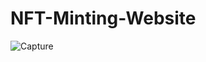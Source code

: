 # NFT-Minting-Website

![Capture](https://user-images.githubusercontent.com/89446907/137852438-4682becd-1cda-4836-89e4-f1cf1c8491c2.PNG)
